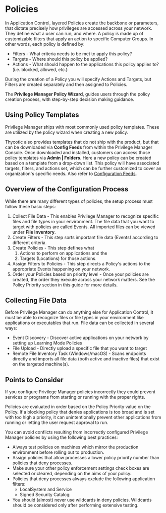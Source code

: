 [title]: # (Policies)
[tags]: # (application control, endpoints)
[priority]: # (1)
# Policies

In Application Control, layered Policies create the backbone or parameters, that dictate precisely how privileges are accessed across your network. They define what a user can run, and where. A policy is made up of customizable filters that apply an action to specific Computer Groups. In other words, each policy is defined by:

* Filters - What criteria needs to be met to apply this policy?
* Targets - Where should this policy be applied?
* Actions - What should happen to the applications this policy applies to? (i.e. blocked, allowed, etc.)

During the creation of a Policy you will specify Actions and Targets, but Filters are created separately and then assigned to Policies.

The __Privilege Manager Policy Wizard__, guides users through the policy creation process, with step-by-step decision making guidance.

## Using Policy Templates

Privilege Manager ships with most commonly used policy templates. These are utilized by the policy wizard when creating a new policy.

Thycotic also provides templates that do not ship with the product, but that can be downloaded via __Config Feeds__ from within the Privilege Manager Console. Once downloaded and installed, customers can access those policy templates via __Admin | Folders__. Here a new policy can be created based on a template from a drop-down list. This policy will have associated targets, filters, and actions set, which can be further customized to cover an organization's specific needs. Also refer to [Configuration Feeds](../../config-feeds/index.md).

## Overview of the Configuration Process

While there are many different types of policies, the setup process must follow these basic steps:

1. Collect File Data - This enables Privilege Manager to recognize specific files and file types in your environment. The file data that you want to target with policies are called Events. All imported files can be viewed under __File Inventory__.
1. Create Filters - This step sorts important file data (Events) according to different criteria.
1. Create Policies - This step defines what
   1. Actions to perform on applications and the
   1. Targets (Locations) for those actions.
1. Assign Filters to Policies - This step directs a Policy's actions to the appropriate Events happening on your network.
1. Order your Policies based on priority level - Once your policies are created, the order they execute across your network matters. See the Policy Priority section in this guide for more details.

## Collecting File Data

Before Privilege Manager can do anything else for Application Control, it must be able to recognize files or file types in your environment like applications or executables that run. File data can be collected in several ways:

* Event Discovery - Discover active applications on your network by setting up Learning Mode Policies
* File Upload - Directly upload a specific file that you want to target
* Remote File Inventory Task (Windows/macOS) - Scans endpoints directly and imports all file data (both active and inactive files) that exist on the targeted machine(s).

## Points to Consider

If you configure Privilege Manager policies incorrectly they could prevent services or programs from starting or running with the proper rights.

Policies are evaluated in order based on the Policy Priority value on the Policy. If a blocking policy that denies applications is too broad and is set with too high a priority, it can unintentionally prevent other applications from running or letting the user request approval to run.

You can avoid conflicts resulting from incorrectly configured Privilege Manager policies by using the following best practices:

* Always test policies on machines which mirror the production environment before rolling out to production.
* Assign policies that allow processes a lower policy priority number than policies that deny processes.
* Make sure your other policy enforcement settings check boxes are selected or cleared, depending on the aims of your policy.
* Policies that deny processes always exclude the following application filters:
  * LocalSystem and Service
  * Signed Security Catalog
* You should (almost) never use wildcards in deny policies. Wildcards should be considered only after performing extensive testing.
